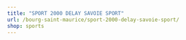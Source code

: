 ```yaml
---
title: "SPORT 2000 DELAY SAVOIE SPORT"
url: /bourg-saint-maurice/sport-2000-delay-savoie-sport/
shop: sports
---
```

